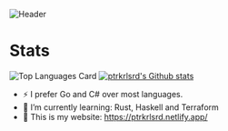 ![Header](https://svg-banners.vercel.app/api?type=typeWriter&text1=fmt.Println(%22Hello%20Github!%22)%20👨‍💻&width=800&height=400)

# Stats
![Top Languages Card](https://github-readme-stats.vercel.app/api/top-langs/?username=ptrkrlsrd&layout=compact&show_icons=true&hide=nix&exclude_repo=zmuck)
[![ptrkrlsrd's Github stats](https://github-readme-stats.vercel.app/api?username=ptrkrlsrd)](https://github.com/ptrkrlsrd/github-readme-stats)

<!--- 🔭 I’m currently working on ...
- 🌱 I’m currently learning ...
- 👯 I’m looking to collaborate on ...
- 🤔 I’m looking for help with ...
- 💬 Ask me about ...
- 📫 How to reach me: ...
- 😄 Pronouns: ...
⚡ Fun fact: ...
-->

- ⚡ I prefer Go and C# over most languages.
- 🌱 I’m currently learning: Rust, Haskell and Terraform
- 💬 This is my website: https://ptrkrlsrd.netlify.app/
